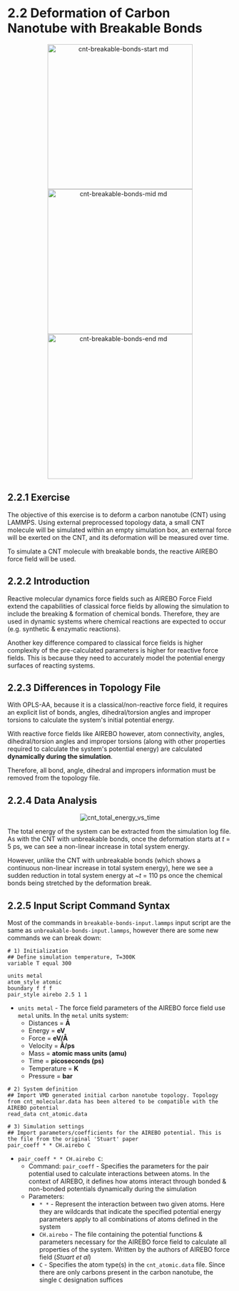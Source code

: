 # 2.2 Deformation of Carbon Nanotube with Breakable Bonds

<p align="center">
  <img src="https://github.com/c-vandenberg/lammps-tutorials/assets/60201356/5c8fe630-c2a3-4697-8f0c-c9466543e84f" alt="cnt-breakable-bonds-start md" width="325" />
  <img src="https://github.com/c-vandenberg/lammps-tutorials/assets/60201356/5c63373f-b850-434c-b64f-b1c92f4764e0" alt="cnt-breakable-bonds-mid md" width="325" />
  <img src="https://github.com/c-vandenberg/lammps-tutorials/assets/60201356/b37fe9b7-e306-410b-af40-bf3ea903a073" alt="cnt-breakable-bonds-end md" width="325" />
</p>

## 2.2.1 Exercise
The objective of this exercise is to deform a carbon nanotube (CNT) using LAMMPS. Using external preprocessed topology data, a small CNT molecule will be simulated within an empty simulation box, an external force will be exerted on the CNT, and its deformation will be measured over time. 

To simulate a CNT molecule with breakable bonds, the reactive AIREBO force field will be used.

## 2.2.2 Introduction

Reactive molecular dynamics force fields such as AIREBO Force Field extend the capabilities of classical force fields by allowing the simulation to include the breaking & formation of chemical bonds. Therefore, they are used in dynamic systems where chemical reactions are expected to occur (e.g. synthetic & enzymatic reactions).

Another key difference compared to classical force fields is higher complexity of the pre-calculated parameters is higher for reactive force fields. This is because they need to accurately model the potential energy surfaces of reacting systems.

## 2.2.3 Differences in Topology File

With OPLS-AA, because it is a classical/non-reactive force field, it requires an explicit list of bonds, angles, dihedral/torsion angles and improper torsions to calculate the system's initial potential energy.

With reactive force fields like AIREBO however, atom connectivity, angles, dihedral/torsion angles and improper torsions (along with other properties required to calculate the system's potential energy) are calculated **dynamically during the simulation**.

Therefore, all bond, angle, dihedral and impropers information must be removed from the topology file.

## 2.2.4 Data Analysis

<p align="center">
  <img src="https://github.com/c-vandenberg/lammps-tutorials/assets/60201356/3afa4983-f37d-42f4-a565-2ade372a15f1" alt="cnt_total_energy_vs_time" width="" />
</p>

The total energy of the system can be extracted from the simulation log file. As with the CNT with unbreakable bonds, once the deformation starts at *t* = 5 ps, we can see a non-linear increase in total system energy.

However, unlike the CNT with unbreakable bonds (which shows a continuous non-linear increase in total system energy), here we see a sudden reduction in total system energy at ~*t* = 110 ps once the chemical bonds being stretched by the deformation break. 

## 2.2.5 Input Script Command Syntax

Most of the commands in `breakable-bonds-input.lammps` input script are the same as `unbreakable-bonds-input.lammps`, however there are some new commands we can break down:

```
# 1) Initialization
## Define simulation temperature, T=300K
variable T equal 300

units metal
atom_style atomic
boundary f f f
pair_style airebo 2.5 1 1
```
* `units metal` - The force field parameters of the AIREBO force field use `metal` units. In the `metal` units system:
  * Distances = **Å**
  * Energy = **eV**
  * Force = **eV/Å**
  * Velocity = **Å/ps**
  * Mass = **atomic mass units (amu)**
  * Time = **picoseconds (ps)**
  * Temperature = **K**
  * Pressure = **bar**

```
# 2) System definition
## Import VMD generated initial carbon nanotube topology. Topology from cnt_molecular.data has been altered to be compatible with the AIREBO potential
read_data cnt_atomic.data

# 3) Simulation settings
## Import parameters/coefficients for the AIREBO potential. This is the file from the original 'Stuart' paper
pair_coeff * * CH.airebo C
```
* `pair_coeff * * CH.airebo C`:
  * Command: `pair_coeff` - Specifies the parameters for the pair potential used to calculate interactions between atoms. In the context of AIREBO, it defines how atoms interact through bonded & non-bonded potentials dynamically during the simulation
  * Parameters:
    * `* *` - Represent the interaction between two given atoms. Here they are wildcards that indicate the specified potential energy parameters apply to all combinations of atoms defined in the system
    * `CH.airebo` - The file containing the potential functions & parameters necessary for the AIREBO force field to calculate all properties of the system. Written by the authors of AIREBO force field (*Stuart et al*)
    * `C` - Specifies the atom type(s) in the `cnt_atomic.data` file. Since there are only carbons present in the carbon nanotube, the single `C` designation suffices
